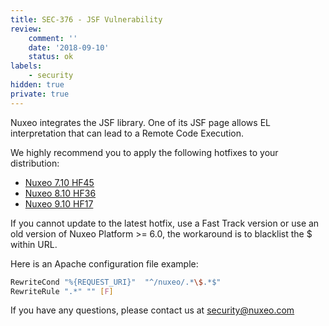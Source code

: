 ```yaml
---
title: SEC-376 - JSF Vulnerability
review:
    comment: ''
    date: '2018-09-10'
    status: ok
labels:
    - security
hidden: true
private: true
---
```

Nuxeo integrates the JSF library. One of its JSF page allows EL interpretation that can lead to a Remote Code Execution.

We highly recommend you to apply the following hotfixes to your distribution:

- [Nuxeo 7.10 HF45](https://connect.nuxeo.com/nuxeo/site/marketplace/package/nuxeo-7.10-HF45)
- [Nuxeo 8.10 HF36](https://connect.nuxeo.com/nuxeo/site/marketplace/package/nuxeo-8.10-HF36)
- [Nuxeo 9.10 HF17](https://connect.nuxeo.com/nuxeo/site/marketplace/package/nuxeo-9.10-HF17)

If you cannot update to the latest hotfix, use a Fast Track version or use an old version of Nuxeo Platform >= 6.0, the workaround is to blacklist the $ within URL.


Here is an Apache configuration file example:

```bash
RewriteCond "%{REQUEST_URI}"  "^/nuxeo/.*\$.*$"
RewriteRule ".*" "" [F]
```

If you have any questions, please contact us at [security@nuxeo.com](mailto:security@nuxeo.com)
